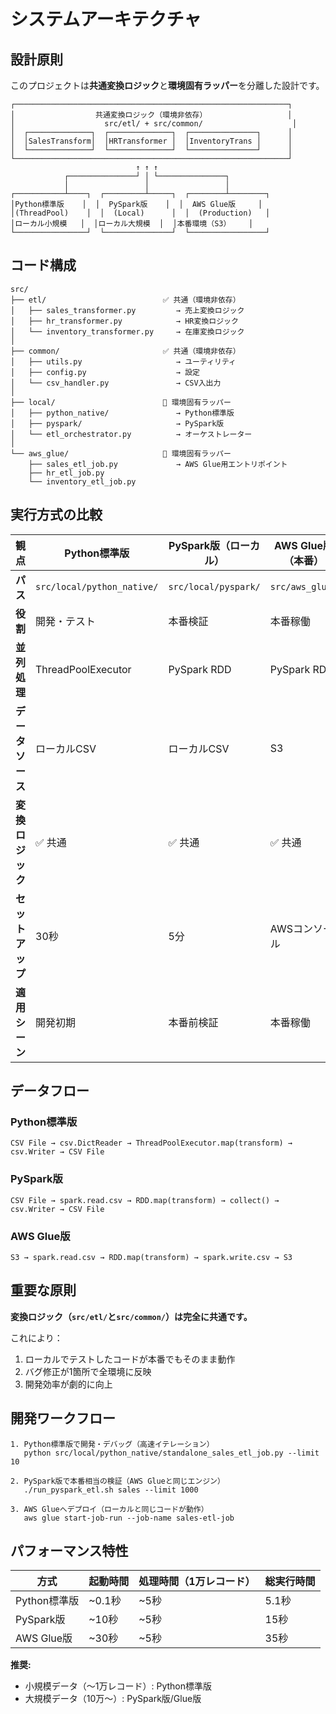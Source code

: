 # システムアーキテクチャ

## 設計原則

このプロジェクトは**共通変換ロジック**と**環境固有ラッパー**を分離した設計です。

```
┌─────────────────────────────────────────────────────────────┐
│                  共通変換ロジック（環境非依存）                  │
│                    src/etl/ + src/common/                    │
│  ┌──────────────┐  ┌──────────────┐  ┌───────────────┐      │
│  │SalesTransform│  │HRTransformer │  │InventoryTrans │      │
│  └──────────────┘  └──────────────┘  └───────────────┘      │
└─────────────────────────────────────────────────────────────┘
                            ↑ ↑ ↑
            ┌───────────────┘ │ └───────────────┐
            │                 │                 │
┌───────────┴────┐  ┌─────────┴─────┐  ┌────────┴────────┐
│Python標準版    │  │  PySpark版    │  │  AWS Glue版     │
│(ThreadPool)    │  │  (Local)      │  │  (Production)   │
│ローカル小規模   │  │ローカル大規模  │  │本番環境（S3）    │
└────────────────┘  └───────────────┘  └─────────────────┘
```

## コード構成

```
src/
├── etl/                          ✅ 共通（環境非依存）
│   ├── sales_transformer.py         → 売上変換ロジック
│   ├── hr_transformer.py            → HR変換ロジック
│   └── inventory_transformer.py     → 在庫変換ロジック
│
├── common/                       ✅ 共通（環境非依存）
│   ├── utils.py                     → ユーティリティ
│   ├── config.py                    → 設定
│   └── csv_handler.py               → CSV入出力
│
├── local/                        🔧 環境固有ラッパー
│   ├── python_native/               → Python標準版
│   ├── pyspark/                     → PySpark版
│   └── etl_orchestrator.py          → オーケストレーター
│
└── aws_glue/                     🔧 環境固有ラッパー
    ├── sales_etl_job.py             → AWS Glue用エントリポイント
    ├── hr_etl_job.py
    └── inventory_etl_job.py
```

## 実行方式の比較

| 観点 | Python標準版 | PySpark版（ローカル） | AWS Glue版（本番） |
|-----|-------------|---------------------|-------------------|
| **パス** | `src/local/python_native/` | `src/local/pyspark/` | `src/aws_glue/` |
| **役割** | 開発・テスト | 本番検証 | 本番稼働 |
| **並列処理** | ThreadPoolExecutor | PySpark RDD | PySpark RDD |
| **データソース** | ローカルCSV | ローカルCSV | S3 |
| **変換ロジック** | ✅ 共通 | ✅ 共通 | ✅ 共通 |
| **セットアップ** | 30秒 | 5分 | AWSコンソール |
| **適用シーン** | 開発初期 | 本番前検証 | 本番稼働 |

## データフロー

### Python標準版

```
CSV File → csv.DictReader → ThreadPoolExecutor.map(transform) → csv.Writer → CSV File
```

### PySpark版

```
CSV File → spark.read.csv → RDD.map(transform) → collect() → csv.Writer → CSV File
```

### AWS Glue版

```
S3 → spark.read.csv → RDD.map(transform) → spark.write.csv → S3
```

## 重要な原則

**変換ロジック（`src/etl/`と`src/common/`）は完全に共通です。**

これにより：
1. ローカルでテストしたコードが本番でもそのまま動作
2. バグ修正が1箇所で全環境に反映
3. 開発効率が劇的に向上

## 開発ワークフロー

```
1. Python標準版で開発・デバッグ（高速イテレーション）
   python src/local/python_native/standalone_sales_etl_job.py --limit 10
   
2. PySpark版で本番相当の検証（AWS Glueと同じエンジン）
   ./run_pyspark_etl.sh sales --limit 1000
   
3. AWS Glueへデプロイ（ローカルと同じコードが動作）
   aws glue start-job-run --job-name sales-etl-job
```

## パフォーマンス特性

| 方式 | 起動時間 | 処理時間（1万レコード） | 総実行時間 |
|-----|---------|---------------------|----------|
| Python標準版 | ~0.1秒 | ~5秒 | 5.1秒 |
| PySpark版 | ~10秒 | ~5秒 | 15秒 |
| AWS Glue版 | ~30秒 | ~5秒 | 35秒 |

**推奨:**
- 小規模データ（〜1万レコード）: Python標準版
- 大規模データ（10万〜）: PySpark版/Glue版
